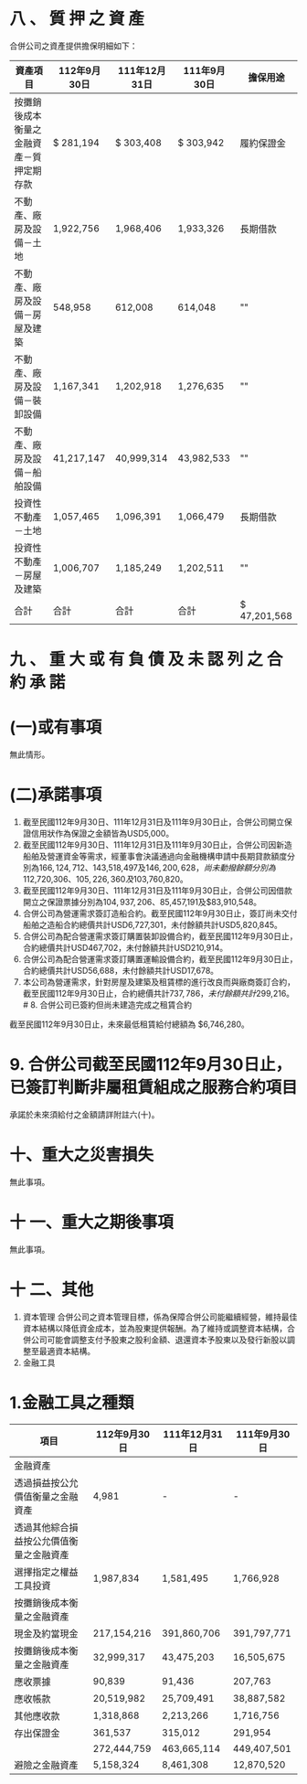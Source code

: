 # 八 、 質 押 之 資 產

合併公司之資產提供擔保明細如下：

|資產項目|112年9月30日|111年12月31日|111年9月30日|擔保用途|
|---|---|---|---|---|
|按攤銷後成本衡量之金融資產－質押定期存款|$ 281,194|$ 303,408|$ 303,942|履約保證金|
|不動產、廠房及設備－土地|1,922,756|1,968,406|1,933,326|長期借款|
|不動產、廠房及設備－房屋及建築|548,958|612,008|614,048|""|
|不動產、廠房及設備－裝卸設備|1,167,341|1,202,918|1,276,635|""|
|不動產、廠房及設備－船舶設備|41,217,147|40,999,314|43,982,533|""|
|投資性不動產－土地|1,057,465|1,096,391|1,066,479|長期借款|
|投資性不動產－房屋及建築|1,006,707|1,185,249|1,202,511|""|
|合計|合計|合計|合計|$ 47,201,568|

# 九 、 重 大 或 有 負 債 及 未 認 列 之 合 約 承 諾

# (一)或有事項

無此情形。

# (二)承諾事項

1. 截至民國112年9月30日、111年12月31日及111年9月30日止，合併公司開立保證信用狀作為保證之金額皆為USD5,000。
2. 截至民國112年9月30日、111年12月31日及111年9月30日止，合併公司因新造船舶及營運資金等需求，經董事會決議通過向金融機構申請中長期貸款額度分別為$166,124,712、$143,518,497及$146,200,628，尚未動撥餘額分別為$112,720,306、$105,226,360及$103,760,820。
3. 截至民國112年9月30日、111年12月31日及111年9月30日止，合併公司因借款開立之保證票據分別為$104,937,206、$85,457,191及$83,910,548。
4. 合併公司為營運需求簽訂造船合約。截至民國112年9月30日止，簽訂尚未交付船舶之造船合約總價共計USD6,727,301，未付餘額共計USD5,820,845。
5. 合併公司為配合營運需求簽訂購置裝卸設備合約，截至民國112年9月30日止，合約總價共計USD467,702，未付餘額共計USD210,914。
6. 合併公司為配合營運需求簽訂購置運輸設備合約，截至民國112年9月30日止，合約總價共計USD56,688，未付餘額共計USD17,678。
7. 本公司為營運需求，針對房屋及建築及租賃標的進行改良而與廠商簽訂合約，截至民國112年9月30日止，合約總價共計$737,786，未付餘額共計$299,216。# 8. 合併公司已簽約但尚未建造完成之租賃合約

截至民國112年9月30日止，未來最低租賃給付總額為 $6,746,280。

# 9. 合併公司截至民國112年9月30日止，已簽訂判斷非屬租賃組成之服務合約項目

承諾於未來須給付之金額請詳附註六(十)。

# 十、重大之災害損失

無此事項。

# 十 一、重大之期後事項

無此事項。

# 十 二、其他

1. 資本管理
合併公司之資本管理目標，係為保障合併公司能繼續經營，維持最佳資本結構以降低資金成本，並為股東提供報酬。為了維持或調整資本結構，合併公司可能會調整支付予股東之股利金額、退還資本予股東以及發行新股以調整至最適資本結構。
2. 金融工具
# 1.金融工具之種類

|項目|112年9月30日|111年12月31日|111年9月30日|
|---|---|---|---|
|金融資產| | | |
|透過損益按公允價值衡量之金融資產|4,981|-|-|
|透過其他綜合損益按公允價值衡量之金融資產| | | |
|選擇指定之權益工具投資|1,987,834|1,581,495|1,766,928|
|按攤銷後成本衡量之金融資產| | | |
|現金及約當現金|217,154,216|391,860,706|391,797,771|
|按攤銷後成本衡量之金融資產|32,999,317|43,475,203|16,505,675|
|應收票據|90,839|91,436|207,763|
|應收帳款|20,519,982|25,709,491|38,887,582|
|其他應收款|1,318,868|2,213,266|1,716,756|
|存出保證金|361,537|315,012|291,954|
| |272,444,759|463,665,114|449,407,501|
|避險之金融資產|5,158,324|8,461,308|12,870,520|